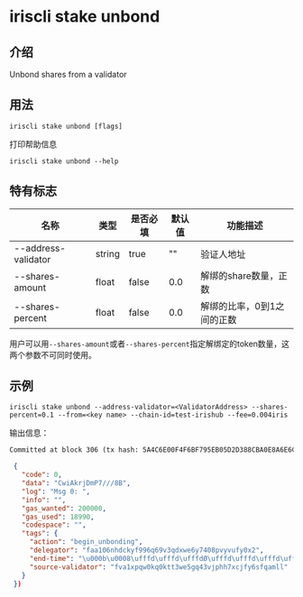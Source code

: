 # iriscli stake unbond

## 介绍

Unbond shares from a validator

## 用法

```
iriscli stake unbond [flags]
```

打印帮助信息

```
iriscli stake unbond --help
```

## 特有标志

| 名称                | 类型   | 是否必填 | 默认值   | 功能描述         |
| --------------------| -----  | -------- | -------- | ------------------------------------------------------------------- |
| --address-validator | string | true     | ""       | 验证人地址 |
| --shares-amount     | float  | false    | 0.0      | 解绑的share数量，正数 |
| --shares-percent    | float  | false    | 0.0      | 解绑的比率，0到1之间的正数 |

用户可以用`--shares-amount`或者`--shares-percent`指定解绑定的token数量，这两个参数不可同时使用。

## 示例

```
iriscli stake unbond --address-validator=<ValidatorAddress> --shares-percent=0.1 --from=<key name> --chain-id=test-irishub --fee=0.004iris
```
输出信息：
```txt
Committed at block 306 (tx hash: 5A4C6E00F4F6BF795EB05D2D388CBA0E8A6E6CF17669314B1EE6A31729A22450, response: {Code:0 Data:[] Log:Msg 0:  Info: GasWanted:200000 GasUsed:3398 Tags:[{Key:[97 99 116 105 111 110] Value:[115 101 114 118 105 99 101 45 119 105 116 104 100 114 97 119 45 102 101 101 115] XXX_NoUnkeyedLiteral:{} XXX_unrecognized:[] XXX_sizecache:0} {Key:[99 111 109 112 108 101 116 101 67 111 110 115 117 109 101 100 84 120 70 101 101 45 105 114 105 115 45 97 116 116 111] Value:[34 54 55 57 54 48 48 48 48 48 48 48 48 48 48 48 34] XXX_NoUnkeyedLiteral:{} XXX_unrecognized:[] XXX_sizecache:0}] Codespace: XXX_NoUnkeyedLiteral:{} XXX_unrecognized:[] XXX_sizecache:0})
```
```json
 {
   "code": 0,
   "data": "CwiAkrjDmP7///8B",
   "log": "Msg 0: ",
   "info": "",
   "gas_wanted": 200000,
   "gas_used": 18990,
   "codespace": "",
   "tags": {
     "action": "begin_unbonding",
     "delegator": "faa106nhdckyf996q69v3qdxwe6y7408pvyvufy0x2",
     "end-time": "\u000b\u0008\ufffd\ufffd\ufffdØ\ufffd\ufffd\ufffd\ufffd\u0001",
     "source-validator": "fva1xpqw0kq0ktt3we5gq43vjphh7xcjfy6sfqamll"
   }
 })
```